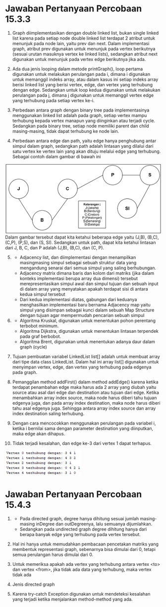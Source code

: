 # Jawaban Pertanyaan Percobaan 15.3.3

1. Graph diimplementasikan dengan double linked list, bukan single linked list karena pada setiap node double linked list terdapat 2 atribut untuk menunjuk pada node lain, yaitu prev dan next. Dalam implementasi graph, atribut prev digunakan untuk menunjuk pada vertex berikutnya (sesuai urutan masuknya vertex ke linked lists), sedangkan atribut next digunakan untuk menunjuk pada vertex edge berikutnya jika ada.

2. Ada dua jenis looping dalam metode printGraph(), loop pertama digunakan untuk melakukan perulangan pada i, dimana i digunakan untuk memanggil indeks array, atau dalam kasus ini setiap indeks array berisi linked list yang berisi vertex, edge, dan vertex yang terhubung dengan edge. Sedangkan untuk loop kedua digunakan untuk melakukan perulangan pada j, dimana j digunakan untuk memanggil vertex edge yang terhubung pada setiap vertex ke-i.

3. Perbedaan antara graph dengan binary tree pada implementasinya menggunakan linked list adalah pada graph, setiap vertex mampu terhubung kepada vertex manapun yang diinginkan atau terjadi cycle. Sedangkan pada binary tree, setiap node memiliki parent dan child masing-masing, tidak dapat terhubung ke node lain.

4. Perbedaan antara edge dan path, yaitu edge hanya penghubung antar simpul dalam graph, sedangkan path adalah lintasan yang dilalui dari satu vertex ke vertex lain yang akan dituju melalui edge yang terhubung. Sebagai contoh dalam gambar di bawah ini  
<img src = 3.png>  
Dalam gambar tersebut dapat kita ketahui beberapa edge yaitu (J,B), (B,C), (C,P), (P,S), dan (S, SI). Sedangkan untuk path, dapat kita ketahui lintasan dari J, B, C, dan P adalah (J,B), (B,C), dan (C, P).

5.    
    - Adjacency list, dan diimplementasi dengan menampilkan masingmasing simpul sebagai sebuah struktur data yang mengandung senarai dari semua simpul yang saling berhubungan. 
    - Adjacency matrix dimana baris dan kolom dari matriks (jika dalam konteks implementasi berupa array dua dimensi) tersebut merepresentasikan simpul awal dan simpul tujuan dan sebuah input di dalam array yang menyatakan apakah terdapat sisi di antara kedua simpul tersebut
    - Dari kedua implementasi diatas, gabungan dari keduanya menghasilkan implementasi baru bernama Adjacency map yaitu simpul yang disimpan sebagai kunci dalam sebuah Map Structure dengan tujuan agar mempermudah pencarian sebuah simpul

6. 
    - Algoritma Kruskal, digunakan untuk menentukan pohon perentang terbobot minimum.
    - Algoritma Dijkstra, digunakan untuk menentukan lintasan terpendek pada graf berbobot.
    - Algoritma Brent, digunakan untuk menentukan adanya daur dalam graph (cycle)

7. Tujuan pembuatan variabel LinkedList list[] adalah untuk membuat array dari tipe data class LinkedList. Dalam hal ini array list[] digunakan untuk menyimpan vertex, edge, dan vertex yang terhubung pada edgenya pada graph.

8. Pemanggilan method addFirst() dalam method addEdge() karena ketika terdapat penambahan edge maka harus ada 2 array yang diubah yaitu source atau asal dari edge dan destination atau tujuan dari edge. Ketika menambahkan array index source, maka node harus diberi tahu tujuan edgenya juga, dan pada array index destination, maka node harus diberi tahu asal edgenya juga. Sehingga antara array index source dan array index destination saling terhubung.

9. Dengan cara mencocokkan menggunakan perulangan pada variabel i, ketika i bernilai sama dengan parameter destination yang diinputkan, maka edge akan dihapus.

10. Tidak terjadi kesalahan, dan edge ke-3 dari vertex 1 dapat terhapus.  
<img src = 10.png>

# Jawaban Pertanyaan Percobaan 15.4.3

1. 
    - Pada directed graph, degree hanya dihitung sesuai jumlah masing-masing inDegree dan outDegreenya, lalu semuanya dijumlahkan. 
    - Sedangkan pada undirected graph degree dihitung hanya dari berapa banyak edge yang terhubung pada vertex tersebut.

2. Hal ini hanya untuk memudahkan pembacaan pencetakan matriks yang membentuk representasi graph, sebenarnya bisa dimulai dari 0, tetapi semua perulangan harus dimulai dari 0.

3. Untuk memeriksa apakah ada vertex yang terhubung antara vertex &#60;to> dan vertex <from&#62;, jika tidak ada data yang terhubung, maka vertex tidak ada

4. Jenis directed graph

5. Karena try-catch Exception digunakan untuk mendeteksi kesalahan yang terjadi ketika menjalankan method-method yang ada.